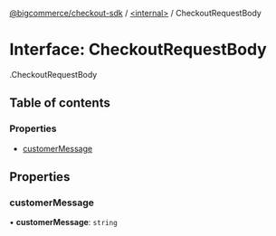 [@bigcommerce/checkout-sdk](../README.md) / [<internal\>](../modules/internal_.md) / CheckoutRequestBody

# Interface: CheckoutRequestBody

[<internal>](../modules/internal_.md).CheckoutRequestBody

## Table of contents

### Properties

- [customerMessage](internal_.CheckoutRequestBody.md#customermessage)

## Properties

### customerMessage

• **customerMessage**: `string`
